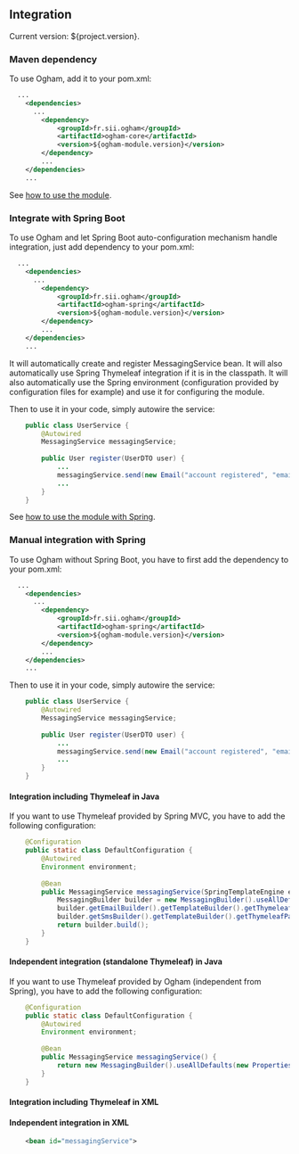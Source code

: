 ## Integration

Current version: ${project.version}.

### Maven dependency

To use Ogham, add it to your pom.xml:

```xml
  ...
	<dependencies>
	  ...
		<dependency>
			<groupId>fr.sii.ogham</groupId>
			<artifactId>ogham-core</artifactId>
			<version>${ogham-module.version}</version>
		</dependency>
		...
	</dependencies>
	...
```

See [how to use the module](usage/index.html).

### Integrate with Spring Boot

To use Ogham and let Spring Boot auto-configuration mechanism handle integration, just add dependency to your pom.xml:

```xml
  ...
	<dependencies>
	  ...
		<dependency>
			<groupId>fr.sii.ogham</groupId>
			<artifactId>ogham-spring</artifactId>
			<version>${ogham-module.version}</version>
		</dependency>
		...
	</dependencies>
	...
```

It will automatically create and register MessagingService bean. It will also automatically use Spring Thymeleaf integration if it is in the classpath.
It will also automatically use the Spring environment (configuration provided by configuration files for example) and use it for configuring the module.

Then to use it in your code, simply autowire the service:

```java
	public class UserService {
		@Autowired
		MessagingService messagingService;
		
		public User register(UserDTO user) {
			...
			messagingService.send(new Email("account registered", "email content", user.getEmailAddress()));
			...
		}
	}
```

See [how to use the module with Spring](usage/index.html#).

### Manual integration with Spring

To use Ogham without Spring Boot, you have to first add the dependency to your pom.xml:

```xml
  ...
	<dependencies>
	  ...
		<dependency>
			<groupId>fr.sii.ogham</groupId>
			<artifactId>ogham-spring</artifactId>
			<version>${ogham-module.version}</version>
		</dependency>
		...
	</dependencies>
	...
```

Then to use it in your code, simply autowire the service:

```java
	public class UserService {
		@Autowired
		MessagingService messagingService;
		
		public User register(UserDTO user) {
			...
			messagingService.send(new Email("account registered", "email content", user.getEmailAddress()));
			...
		}
	}
```


#### Integration including Thymeleaf in Java

If you want to use Thymeleaf provided by Spring MVC, you have to add the following configuration:

```java
	@Configuration
	public static class DefaultConfiguration {
		@Autowired
		Environment environment;
		
		@Bean
		public MessagingService messagingService(SpringTemplateEngine engine) {
			MessagingBuilder builder = new MessagingBuilder().useAllDefaults(new PropertiesBridge().convert(environment));
			builder.getEmailBuilder().getTemplateBuilder().getThymeleafParser().withTemplateEngine(engine);
			builder.getSmsBuilder().getTemplateBuilder().getThymeleafParser().withTemplateEngine(engine);
			return builder.build();
		}
	}
```


#### Independent integration (standalone Thymeleaf) in Java

If you want to use Thymeleaf provided by Ogham (independent from Spring), you have to add the following configuration:

```java
	@Configuration
	public static class DefaultConfiguration {
		@Autowired
		Environment environment;
		
		@Bean
		public MessagingService messagingService() {
			return new MessagingBuilder().useAllDefaults(new PropertiesBridge().convert(environment)).build();
		}
	}
```

#### Integration including Thymeleaf in XML

#### Independent integration in XML

```xml
	<bean id="messagingService">
```
